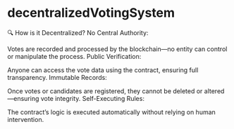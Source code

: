 # decentralizedVotingSystem
🔍 How is it Decentralized?
No Central Authority:

Votes are recorded and processed by the blockchain—no entity can control or manipulate the process.
Public Verification:

Anyone can access the vote data using the contract, ensuring full transparency.
Immutable Records:

Once votes or candidates are registered, they cannot be deleted or altered—ensuring vote integrity.
Self-Executing Rules:

The contract’s logic is executed automatically without relying on human intervention.

